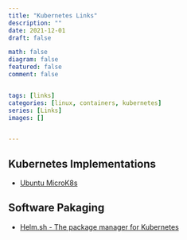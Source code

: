 ```yaml
---
title: "Kubernetes Links"
description: ""
date: 2021-12-01
draft: false

math: false
diagram: false
featured: false
comment: false


tags: [links]
categories: [linux, containers, kubernetes]
series: [Links]
images: []


---
```


## Kubernetes Implementations

* [Ubuntu MicroK8s](https://microk8s.io/)





## Software Pakaging

* [Helm.sh - The package manager for Kubernetes](https://helm.sh/)